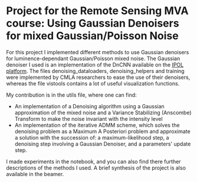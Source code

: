 # Project for the Remote Sensing MVA course: Using Gaussian Denoisers for mixed Gaussian/Poisson Noise

For this project I implemented different methods to use Gaussian denoisers for luminence-dependant Gaussian/Poisson mixed noise.
The Gaussian denoiser I used is an implementation of the DnCNN available on the [IPOL platform](https://www.ipol.im/). The files denoising_dataloaders, denoising_helpers and training were implemented by CMLA researchers to ease the use of their denoisers, whereas the file vistools contains a lot of useful visualization functions.

My contribution is in the utils file, where one can find:

* An implementation of a Denoising algorithm using a Gaussian approximation of the mixed noise and a Variance Stabilizing (Anscombe) Transform to make the noise invariant with the intensity level
* An implementation of the iterative ADMM scheme, which solves the denoising problem as a Maximum A Posteriori problem and approximate a solution with the succession of: a maximum-likelihood step, a denoising step involving a Gaussian Denoiser, and a parameters' update step.

I made experiments in the notebook, and you can also find there further descriptions of the methods I used. A brief synthesis of the project is also available in the beamer.
